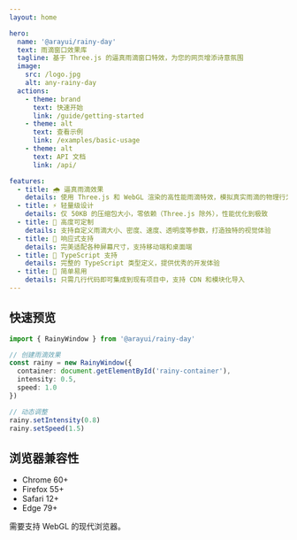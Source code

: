 ```yaml
---
layout: home

hero:
  name: '@arayui/rainy-day'
  text: 雨滴窗口效果库
  tagline: 基于 Three.js 的逼真雨滴窗口特效，为您的网页增添诗意氛围
  image:
    src: /logo.jpg
    alt: any-rainy-day
  actions:
    - theme: brand
      text: 快速开始
      link: /guide/getting-started
    - theme: alt
      text: 查看示例
      link: /examples/basic-usage
    - theme: alt
      text: API 文档
      link: /api/

features:
  - title: 🌧️ 逼真雨滴效果
    details: 使用 Three.js 和 WebGL 渲染的高性能雨滴特效，模拟真实雨滴的物理行为
  - title: ⚡ 轻量级设计
    details: 仅 50KB 的压缩包大小，零依赖（Three.js 除外），性能优化到极致
  - title: 🎨 高度可定制
    details: 支持自定义雨滴大小、密度、速度、透明度等参数，打造独特的视觉体验
  - title: 📱 响应式支持
    details: 完美适配各种屏幕尺寸，支持移动端和桌面端
  - title: 🔧 TypeScript 支持
    details: 完整的 TypeScript 类型定义，提供优秀的开发体验
  - title: 🚀 简单易用
    details: 只需几行代码即可集成到现有项目中，支持 CDN 和模块化导入
---
```


## 快速预览

```typescript
import { RainyWindow } from '@arayui/rainy-day'

// 创建雨滴效果
const rainy = new RainyWindow({
  container: document.getElementById('rainy-container'),
  intensity: 0.5,
  speed: 1.0
})

// 动态调整
rainy.setIntensity(0.8)
rainy.setSpeed(1.5)
```

## 浏览器兼容性

- Chrome 60+
- Firefox 55+
- Safari 12+
- Edge 79+

需要支持 WebGL 的现代浏览器。
